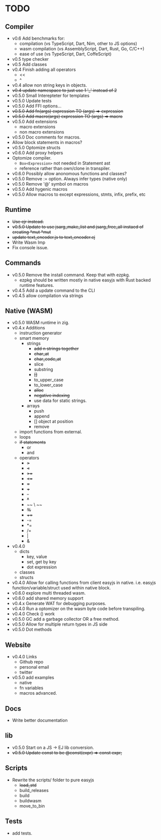 # TODO

## Compiler
- v0.6 Add benchmarks for:
  - compilation (vs TypeScript, Dart, Nim, other to JS options)
  - wasm compilation (vs AssemblyScript, Dart, Rust, Go, C/C++)
  - ease of use (vs TypeScript, Dart, CoffeScript)
- v0.5 type checker
- v0.5 Add classes
- v0.4 Finish adding all operators
  - <<
  - ^ 
- v0.4 allow non string keys in objects.
- ~~v0.4 update namespace to just use 1 '_' instead of 2~~
- v0.5.0 Small Interepteter for templates
- v0.5.0 Update tests
- v0.5.0 Add FFI options...
- ~~v0.5.0 Add fn(args) expression TO (args) => expression~~
- ~~v0.5.0 Add macro(args) expression TO (args) => macro~~
- v0.5.0 Add extensions
  - macro extensions
  - non macro extensions
- v0.5.0 Doc comments for macros.
- Allow block statements in macros?
- v0.5.0 Optomize structs
- v0.6.0 Add proxy helpers
- Optomize compiler.
  - `Box<Expression>` not needed in Statement ast
  - reference rather than own/clone in transpiler.
- v0.6.0 Possibly allow anonomous functions and classes?
- v0.5.0 Remove := option. Always infer types (native only)
- v0.5.0 Remove '@' symbol on macros
- v0.5.0 Add hygenic macros
- v0.5.0 Allow macros to except expressions, stmts, infix, prefix, etc

## Runtime
- ~~Use ejr instead.~~
- ~~v0.5.0 Update to use jsarg_make_list and jsarg_free_all instaed of creating *mut *mut~~
- ~~update text_encoder.js to text_encoder.ej~~
- Write Wasm Imp
- Fix console issue.

## Commands
- v0.5.0 Remove the install command. Keep that with ezpkg.
  - ezpkg should be written mostly in native easyjs with Rust backed runtime features.
- v0.4.5 Add a update command to the CLI
- v0.4.5 allow compilation via strings

## Native (WASM)
- v0.5.0 WASM runtime in zig.
- v0.4.x Additions
  - instruction generator
  - smart memory
    - strings
      - ~~add n strings together~~
      - ~~char_at~~
      - ~~char_code_at~~
      - slice
      - substring
      - ~~[]~~
      - to_upper_case
      - to_lower_case
      - ~~alloc~~
      - ~~negative indexing~~
      - use data for static strings.
    - arrays
      - push
      - append
      - [] object at position
      - remove
  - import functions from external.
  - loops
  - ~~if statements~~
    - or
    - and
  - operators
    - ~~>~~
    - ~~<~~
    - ~~>=~~
    - ~~<=~~
    - ~~=~~
    - ~~+~~
    - ~~-~~
    - ~~*~~
    - ~~ \ ~~
    - ~~%~~
    - ~~+=~~
    - -=
    - *=
    - /=
    - |
    - &
- v0.4.0
  - dicts
    - key, value
    - set, get by key
    - dot expression
  - classes
  - structs
- v0.4.0 Allow for calling functions from client easyjs in native. i.e. easyjs function/variable/struct used within native block.
- v0.6.0 explore multi threaded wasm.
- v0.6.0 add shared memory support
- v0.4.x Generate WAT for debugging purposes.
- v0.4.0 Run a optomizer on the wasm byte code before transpiling.
- v0.4.0 Check () work
- v0.5.0 GC add a garbage collector OR a free method.
- v0.5.0 Allow for multiple return types in JS side
- v0.5.0 Dot methods

## Website
- v0.4.0 Links
  - Github repo
  - personal email
  - twitter
- v0.5.0 add examples 
  - native
  - fn variables
  - macros advanced.

## Docs
- Write better documentation

## lib
- v0.5.0 Start on a JS -> EJ lib conversion.
- ~~v0.5.0 Update const to be @const(expr) => const expr;~~

## Scripts
- Rewrite the scripts/ folder to pure easyjs
  - ~~load_std~~
  - build_releases
  - build
  - buildwasm
  - move_to_bin

## Tests
- add tests.